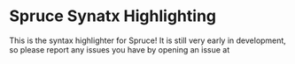# Spruce Synatx Highlighting

This is the syntax highlighter for Spruce! It is still very early in
development, so please report any issues you have by opening an issue at
